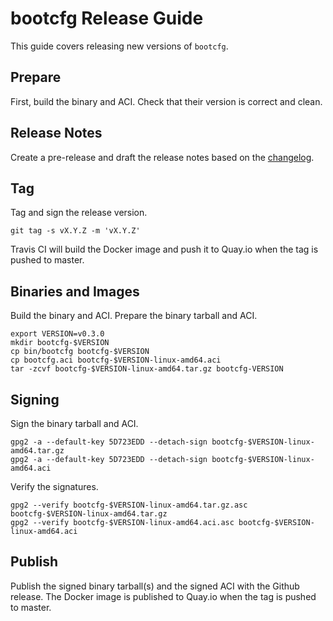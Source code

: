 
# bootcfg Release Guide

This guide covers releasing new versions of `bootcfg`.

## Prepare

First, build the binary and ACI. Check that their version is correct and clean.

## Release Notes

Create a pre-release and draft the release notes based on the [changelog](../CHANGES.md).

## Tag

Tag and sign the release version.

    git tag -s vX.Y.Z -m 'vX.Y.Z'

Travis CI will build the Docker image and push it to Quay.io when the tag is pushed to master.

## Binaries and Images

Build the binary and ACI. Prepare the binary tarball and ACI.

    export VERSION=v0.3.0
    mkdir bootcfg-$VERSION
    cp bin/bootcfg bootcfg-$VERSION
    cp bootcfg.aci bootcfg-$VERSION-linux-amd64.aci
    tar -zcvf bootcfg-$VERSION-linux-amd64.tar.gz bootcfg-VERSION

## Signing

Sign the binary tarball and ACI.

    gpg2 -a --default-key 5D723EDD --detach-sign bootcfg-$VERSION-linux-amd64.tar.gz
    gpg2 -a --default-key 5D723EDD --detach-sign bootcfg-$VERSION-linux-amd64.aci

Verify the signatures.

    gpg2 --verify bootcfg-$VERSION-linux-amd64.tar.gz.asc bootcfg-$VERSION-linux-amd64.tar.gz
    gpg2 --verify bootcfg-$VERSION-linux-amd64.aci.asc bootcfg-$VERSION-linux-amd64.aci

## Publish

Publish the signed binary tarball(s) and the signed ACI with the Github release. The Docker image is published to Quay.io when the tag is pushed to master.

